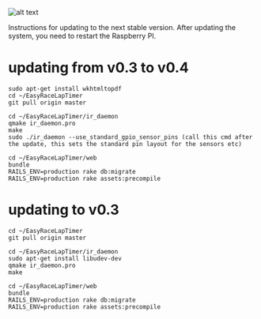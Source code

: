 ![alt text](http://www.airbirds.de/wp-content/uploads/2015/11/logo_big.png "EasyRaceLapTimer")

Instructions for updating to the next stable version. After updating the system, you need to restart the Raspberry PI.

# updating from v0.3 to v0.4

    sudo apt-get install wkhtmltopdf
    cd ~/EasyRaceLapTimer
    git pull origin master

    cd ~/EasyRaceLapTimer/ir_daemon
    qmake ir_daemon.pro
    make
    sudo ./ir_daemon --use_standard_gpio_sensor_pins (call this cmd after the update, this sets the standard pin layout for the sensors etc)

    cd ~/EasyRaceLapTimer/web
    bundle
    RAILS_ENV=production rake db:migrate
    RAILS_ENV=production rake assets:precompile

# updating to v0.3

    cd ~/EasyRaceLapTimer
    git pull origin master

    cd ~/EasyRaceLapTimer/ir_daemon
    sudo apt-get install libudev-dev
    qmake ir_daemon.pro
    make

    cd ~/EasyRaceLapTimer/web
    bundle
    RAILS_ENV=production rake db:migrate
    RAILS_ENV=production rake assets:precompile
